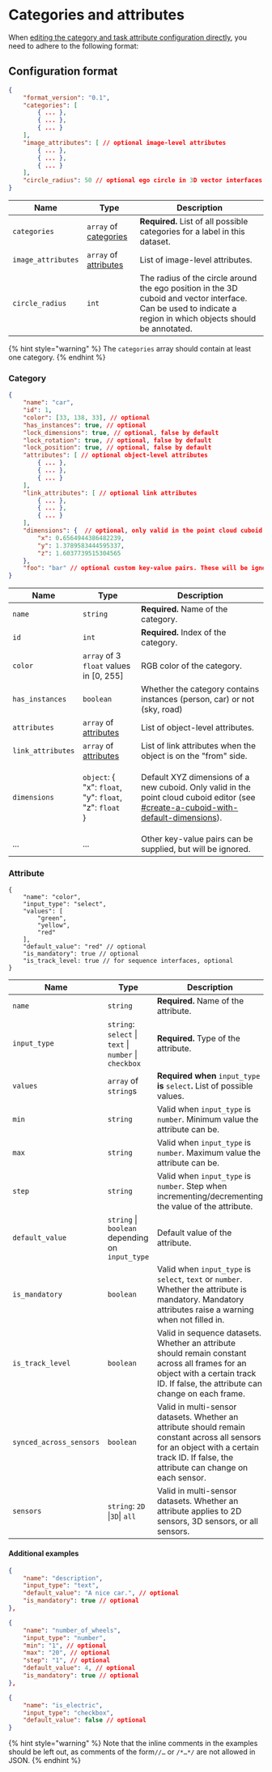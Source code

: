 # Categories and attributes

When [editing the category and task attribute configuration directly](https://docs.segments.ai/guides/configure-label-editor), you need to adhere to the following format:

## Configuration format

```json
{
    "format_version": "0.1",
    "categories": [
        { ... },
        { ... },
        { ... }
    ],
    "image_attributes": [ // optional image-level attributes
        { ... },
        { ... },
        { ... }
    ],
    "circle_radius": 50 // optional ego circle in 3D vector interfaces
}
```

| Name               | Type                                                            | Description                                                                                                                                                    |
| ------------------ | --------------------------------------------------------------- | -------------------------------------------------------------------------------------------------------------------------------------------------------------- |
| `categories`       | `array` of [categories](categories-and-attributes.md#category)  | **Required.** List of all possible categories for a label in this dataset.                                                                                     |
| `image_attributes` | `array` of [attributes](categories-and-attributes.md#attribute) | List of image-level attributes.                                                                                                                                |
| `circle_radius`    | `int`                                                           | The radius of the circle around the ego position in the 3D cuboid and vector interface. Can be used to indicate a region in which objects should be annotated. |

{% hint style="warning" %}
The `categories` array should contain at least one category.
{% endhint %}

### Category

```json
{
    "name": "car",
    "id": 1,
    "color": [33, 138, 33], // optional
    "has_instances": true, // optional
    "lock_dimensions": true, // optional, false by default
    "lock_rotation": true, // optional, false by default
    "lock_position": true, // optional, false by default
    "attributes": [ // optional object-level attributes
        { ... },
        { ... },
        { ... }
    ],
    "link_attributes": [ // optional link attributes
        { ... },
        { ... },
        { ... }
    ],
    "dimensions": {  // optional, only valid in the point cloud cuboid editor
        "x": 0.6564944386482239,
        "y": 1.3789583444595337,
        "z": 1.6037739515304565
    },
    "foo": "bar" // optional custom key-value pairs. These will be ignored.
}
```

| Name              | Type                                                                                                                              | Description                                                                                                                                                                                                                                                          |
| ----------------- | --------------------------------------------------------------------------------------------------------------------------------- | -------------------------------------------------------------------------------------------------------------------------------------------------------------------------------------------------------------------------------------------------------------------- |
| `name`            | `string`                                                                                                                          | **Required.** Name of the category.                                                                                                                                                                                                                                  |
| `id`              | `int`                                                                                                                             | **Required.** Index of the category.                                                                                                                                                                                                                                 |
| `color`           | `array` of 3 `float` values in \[0, 255]                                                                                          | RGB color of the category.                                                                                                                                                                                                                                           |
| `has_instances`   | `boolean`                                                                                                                         | Whether the category contains instances (person, car) or not (sky, road)                                                                                                                                                                                             |
| `attributes`      | `array` of [attributes](categories-and-attributes.md#object-attribute-format)                                                     | List of object-level attributes.                                                                                                                                                                                                                                     |
| `link_attributes` | `array` of [attributes](categories-and-attributes.md#object-attribute-format)                                                     | List of link attributes when the object is on the "from" side.                                                                                                                                                                                                       |
| `dimensions`      | <p><code>object</code>: {<br>    "x": <code>float</code>,<br>    "y": <code>float</code>,<br>    "z": <code>float</code><br>}</p> | Default XYZ dimensions of a new cuboid. Only valid in the point cloud cuboid editor (see [#create-a-cuboid-with-default-dimensions](../how-to-annotate/label-3d-point-clouds/3d-point-cloud-cuboid-interface.md#create-a-cuboid-with-default-dimensions "mention")). |
| ...               | ...                                                                                                                               | Other key-value pairs can be supplied, but will be ignored.                                                                                                                                                                                                          |

### Attribute

```json5
{
    "name": "color",
    "input_type": "select",
    "values": [
        "green",
        "yellow",
        "red"
    ],
    "default_value": "red" // optional
    "is_mandatory": true // optional
    "is_track_level: true // for sequence interfaces, optional
}
```

<table><thead><tr><th width="258.3333333333333">Name</th><th>Type</th><th>Description</th></tr></thead><tbody><tr><td><code>name</code></td><td><code>string</code></td><td><strong>Required.</strong> Name of the attribute.</td></tr><tr><td><code>input_type</code></td><td><code>string</code>: <code>select</code> | <code>text</code> | <code>number</code> | <code>checkbox</code></td><td><strong>Required.</strong> Type of the attribute.</td></tr><tr><td><code>values</code></td><td><code>array</code> of <code>string</code>s</td><td><strong>Required when</strong> <code>input_type</code> <strong>is</strong> <code>select</code><strong>.</strong> List of possible values.</td></tr><tr><td><code>min</code></td><td><code>string</code></td><td>Valid when <code>input_type</code> is <code>number</code>. Minimum value the attribute can be.</td></tr><tr><td><code>max</code></td><td><code>string</code></td><td>Valid when <code>input_type</code> is <code>number</code>. Maximum value the attribute can be.</td></tr><tr><td><code>step</code></td><td><code>string</code></td><td>Valid when <code>input_type</code> is <code>number</code>. Step when incrementing/decrementing the value of the attribute.</td></tr><tr><td><code>default_value</code></td><td><code>string</code> | <code>boolean</code> depending on <code>input_type</code></td><td>Default value of the attribute.</td></tr><tr><td><code>is_mandatory</code></td><td><code>boolean</code></td><td>Valid when <code>input_type</code> is <code>select</code>, <code>text</code> or <code>number</code>. Whether the attribute is mandatory. Mandatory attributes raise a warning when not filled in.</td></tr><tr><td><code>is_track_level</code></td><td><code>boolean</code></td><td>Valid in sequence datasets. Whether an attribute should remain constant across all frames for an object with a certain track ID. If false, the attribute can change on each frame.</td></tr><tr><td><code>synced_across_sensors</code></td><td><code>boolean</code></td><td>Valid in multi-sensor datasets. Whether an attribute should remain constant across all sensors for an object with a certain track ID. If false, the attribute can change on each sensor.</td></tr><tr><td><code>sensors</code></td><td><code>string</code>: <code>2D</code> |<code>3D</code>| <code>all</code></td><td>Valid in multi-sensor datasets. Whether an attribute applies to 2D sensors, 3D sensors, or all sensors.</td></tr></tbody></table>

#### Additional examples

```json
{
    "name": "description",
    "input_type": "text",
    "default_value": "A nice car.", // optional
    "is_mandatory": true // optional
},
```

```json
{
    "name": "number_of_wheels",
    "input_type": "number",
    "min": "1", // optional
    "max": "20", // optional
    "step": "1", // optional
    "default_value": 4, // optional
    "is_mandatory": true // optional
},
```

```json
{
    "name": "is_electric",
    "input_type": "checkbox",
    "default_value": false // optional
}
```

{% hint style="warning" %}
Note that the inline comments in the examples should be left out, as comments of the form`//…` or `/*…*/` are not allowed in JSON.
{% endhint %}
